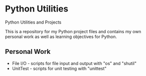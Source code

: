 # Python Utilities
Python Utilities and Projects

This is a repository for my Python project files and contains my own personal work as well as learning objectives for Python.

## Personal Work
- File I/O - scripts for file input and output with "os" and "shutil" 
- UnitTest - scripts for unit testing with "unittest"

